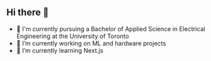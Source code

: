 ## Hi there 👋

- 🏫 I'm currently pursuing a Bachelor of Applied Science in Electrical Engineering at the University of Toronto
- 🔭 I’m currently working on ML and hardware projects
- 🌱 I’m currently learning Next.js

<!--
**ryanalumkal/ryanalumkal** is a ✨ _special_ ✨ repository because its `README.md` (this file) appears on your GitHub profile.

Here are some ideas to get you started:

- 🔭 I’m currently working on ...
- 🌱 I’m currently learning ...
- 👯 I’m looking to collaborate on ...
- 🤔 I’m looking for help with ...
- 💬 Ask me about ...
- 📫 How to reach me: ...
- 😄 Pronouns: ...
- ⚡ Fun fact: ...
-->
